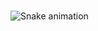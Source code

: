 ###
<img src="https://raw.githubusercontent.com/Careuss/maurodesouza/output/snake.svg" alt="Snake animation" />
